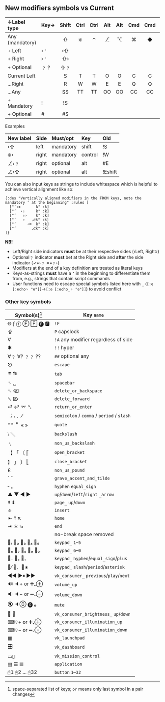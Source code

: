 ## New modifiers symbols vs Current
  |↓Label type    	| Key→	|Shift	|Ctrl	|Ctrl	|Alt 	|Alt 	|Cmd 	|Cmd 	|Cmd 	|
  |:--------------	| :-  	|  :-:	| :-:	| :-:	| :-:	| :-:	| :-:	| :-:	| :-:	|
  |Any (mandatory)	|     	| ⇧   	|  ⎈ 	| ⌃  	|  ⎇ 	| ⌥  	| ⌘  	| ◆  	| ❖  	|
  |+ Left         	|‹ `'`	| ‹⇧  	|    	|    	|    	|    	|    	|    	|    	|
  |+ Right        	|› `'`	| ⇧›  	|    	|    	|    	|    	|    	|    	|    	|
  |+ Optional     	|﹖ ?  	|   ⇧﹖	|    	|    	|    	|    	|    	|    	|    	|
  |Current Left   	|     	| S   	|  T 	| T  	|  O 	| O  	|  C 	| C  	| C  	|
  |...Right       	|     	| R   	|  W 	| W  	|  E 	| E  	|  Q 	| Q  	| Q  	|
  |...Any         	|     	| SS  	|  TT	| TT 	|  OO	| OO 	|  CC	| CC 	| CC 	|
  |+ Mandatory    	|!    	| !S  	|    	|    	|    	|    	|    	|    	|    	|
  |+ Optional     	|#    	| #S  	|    	|    	|    	|    	|    	|    	|    	|

Examples

  |New label      	| Side 	| Must/opt 	| Key    	|Old     	|
  |:--------------	| :-   	|  :-      	| :-     	| :-     	|
  |‹⇧             	| left 	| mandatory	| shift  	| !S     	|
  |⎈›             	| right	| mandatory	| control	| !W     	|
  |⎇›﹖            	| right	| optional 	| alt    	| #E     	|
  |⎇›⇧            	| right	| optional 	| alt    	| !Eshift	|

You can also input keys as strings to include whitespace which is helpful to achieve vertical alignment like so:
```edn
{:des "Vertically aligned modifiers in the FROM keys, note the mandatory ‘ at the beginning" :rules [
  ["‘‹⎈       k" :k]
  ["‘  ‹⇧     k" :k]
  ["‘   ⇧›    k" :k]
  ["‘   ⇧   ⎇k" :k]
  ["‘     ‹⌘  k" :k]
  ["‘       ⎇k" :k]
]}
```

__NB!__

  - Left/Right side indicators __must__ be at their respective sides (‹Left, Right›)
  - Optional﹖ indicator __must__ bet at the Right side and __after__ the side indicator (✓`⎈›﹖` ✗`⎈﹖›`)
  - Modifiers at the end of a key definition are treated as literal keys
  - Keys-as-strings __must__ have a `‘` in the beginning to differentiate them from, e.g., strings that contain script commands
  - User functions need to escape special symbols listed here with `_` (`[:e [:echo␠ "e"]]`→`[:e [:echo_␠ "e"]]`) to avoid conflict

### Other key symbols

  |Symbol(s)[^1] 	|Key `name`                                	|
  |---------     	|--------                                  	|
  |🌐 ƒ ⓕ Ⓕ 🄵 🅕 🅵 	|`!F`                                      	|
  |⇪             	|`P`  capslock                             	|
  |∀             	|`!A` any modifier regardless of side      	|
  |✱             	|`!!` hyper                                	|
  |∀﹖ ∀? ﹖﹖ ??   	|`##` optional any                         	|
  |⎋             	|`escape`                                  	|
  |⭾ ↹           	|`tab`                                     	|
  |␠ ␣           	|`spacebar`                                	|
  |␈ ⌫           	|`delete_or_backspace`                     	|
  |␡ ⌦           	|`delete_forward`                          	|
  |⏎ ↩ ⌤ ␤       	|`return_or_enter`                         	|
  |︔ ⸴ ．⁄        	|`semicolon` / `comma` / `period` / `slash`	|
  |“ ” ＂ « »     	|`quote`                                   	|
  |⧵ ＼           	|`backslash`                               	|
  |﹨             	|`non_us_backslash`                        	|
  |【 「 〔 ⎡       	|`open_bracket`                            	|
  |】 」 〕 ⎣       	|`close_bracket`                           	|
  |£             	|`non_us_pound`                            	|
  |ˋ ˜           	|`grave_accent_and_tilde`                  	|
  |‐ ₌           	|`hyphen` `equal_sign`                     	|
  |▲ ▼ ◀ ▶       	|`up`/`down`/`left`/`right` `_arrow`
  |⇞ ⇟           	|`page_` `up`/`down`                    	|
  |⎀             	|`insert`                               	|
  |⇤ ⤒ ↖         	|`home`                                 	|
  |⇥ ⤓ ↘         	|`end`                                  	|
  | ` `          	|no-break space removed                 	|
  |🔢₁ 🔢₂ 🔢₃ 🔢₄ 🔢₅	|`keypad_` `1`–`5`                      	|
  |🔢₆ 🔢₇ 🔢₈ 🔢₉ 🔢₀	|`keypad_` `6`–`0`                      	|
  |🔢₋ 🔢₌ 🔢₊      	|`keypad_` `hyphen`/`equal_sign`/`plus` 	|
  |🔢⁄ 🔢．🔢∗       	|`keypad_` `slash`/`period`/`asterisk`  	|
  |◀◀ ▶⏸ ▶▶      	|`vk_consumer_` `previous`/`play`/`next`	|
  |🔊 🔈+ or ➕₊⊕   	|`volume_up`                            	|
  |🔉 🔈− or ➖₋⊖   	|`volume_down`                          	|
  |🔇 🔈⓪ ⓿ ₀      	|`mute`                                 	|
  |🔆 🔅           	|`vk_consumer_brightness_` `up`/`down`  	|
  |⌨💡+ or ➕₊⊕    	|`vk_consumer_illumination_up`          	|
  |⌨💡− or ➖₋⊖    	|`vk_consumer_illumination_down`        	|
  |▦             	|`vk_launchpad`                         	|
  |🎛             	|`vk_dashboard`                         	|
  |▭▯            	|`vk_mission_control`                   	|
  |▤ ☰ 𝌆         	|`application`                          	|
  |🖰1 🖰2 ... 🖰32 	|`button` `1`–`32`                      	|

[^1]: space-separated list of keys; `or` means only last symbol in a pair changes

